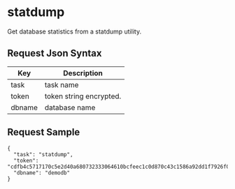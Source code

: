 # statdump

Get database statistics from a statdump utility.

## Request Json Syntax

| **Key** | **Description** |
| --- | --- |
| task | task name |
| token | token string encrypted. |
| dbname | database name |

## Request Sample

```
{
  "task": "statdump",
  "token": "cdfb4c5717170c5e2d40a680732333064610bcfeec1c0d870c43c1586a92dd1f7926f07dd201b6aa",
  "dbname": "demodb"
}
```
